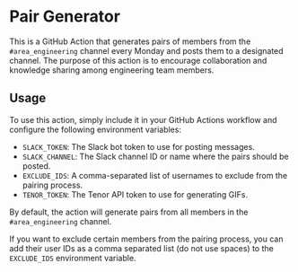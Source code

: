 # Pair Generator

This is a GitHub Action that generates pairs of members from the `#area_engineering`
channel every Monday and posts them to a designated channel. 
The purpose of this action is to encourage collaboration and knowledge
sharing among engineering team members.

## Usage

To use this action, simply include it in your GitHub Actions workflow and configure the following environment variables:

- `SLACK_TOKEN`: The Slack bot token to use for posting messages.
- `SLACK_CHANNEL`: The Slack channel ID or name where the pairs should be posted.
- `EXCLUDE_IDS`: A comma-separated list of usernames to exclude from the pairing process.
- `TENOR_TOKEN`: The Tenor API token to use for generating GIFs.

By default, the action will generate pairs from all members in the `#area_engineering` channel. 

If you want to exclude certain members from the pairing process, you can add their user IDs
as a comma separated list (do not use spaces) to the `EXCLUDE_IDS` environment variable.
